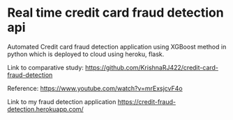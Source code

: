 # Real time credit card fraud detection api

Automated Credit card fraud detection application using XGBoost method in python which is deployed to cloud using heroku, flask.

Link to comparative study: https://github.com/KrishnaRJ422/credit-card-fraud-detection

Reference: https://www.youtube.com/watch?v=mrExsjcvF4o

Link to my fraud detection application https://credit-fraud-detection.herokuapp.com/
